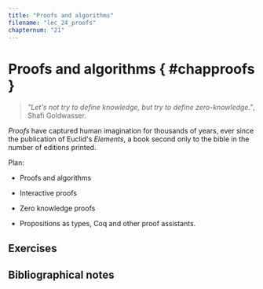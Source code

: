 ```yaml
---
title: "Proofs and algorithms"
filename: "lec_24_proofs"
chapternum: "21"
---
```


#  Proofs and algorithms  { #chapproofs }

>_"Let's not try to define knowledge, but try to define zero-knowledge."_, Shafi Goldwasser.


_Proofs_ have captured human imagination for thousands of years, ever since the publication of Euclid's _Elements_, a book second only to the bible in the number of editions printed.

Plan:

* Proofs and algorithms

* Interactive proofs

* Zero knowledge proofs

* Propositions as types, Coq and other proof assistants.



## Exercises



## Bibliographical notes



